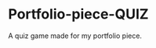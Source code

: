 # Portfolio-piece-QUIZ
A quiz game made for my portfolio piece.

<!-- PSEUDO CODE -->


<!-- I will first begin by writing out the HTML with all the questions and elements present in the quiz game. -->

<!-- These elements will include...

-the questions and answers from the quiz game, 
-The highscores text in the left top corner, and the time left text in the right. 
-the opening start quiz page with the text for the start button
-the final page that says high scores. -->

<!-- I will then use CSS and flexbox to rearrange my HTML elements into a clean looking design.

USE UNITS 1 and 2 in the CSS -->

<!-- In Javascript I will then program my timer to count down when the quiz is started (AddEventListener) -->

<!-- I will then move on to programing when each question will pop up in Javascript. -->

<!-- using the Addeventlistener tool I can choose for the first question to popup after clicking the start button. -->

<!-- from there I can do the same for each question til the end of the quiz -->

<!-- The best way to do this would be by hiding a question until it is ready to by unhidden by changing the data-attributes JAVASCRIPT activities 18-20! -->

